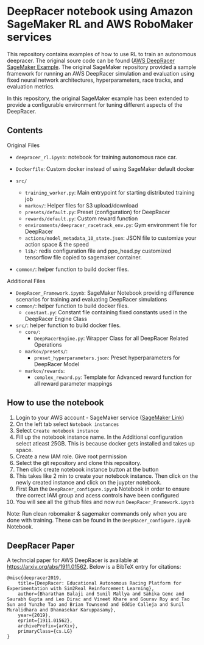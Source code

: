 # DeepRacer notebook using Amazon SageMaker RL and AWS RoboMaker services

This repository contains examples of how to use RL to train an autonomous deepracer. The original soure code can be found ([AWS DeepRacer SageMaker Example](https://github.com/awslabs/amazon-sagemaker-examples/tree/master/reinforcement_learning/rl_deepracer_robomaker_coach_gazebo). The original SageMaker repository provided a sample framework for running an AWS DeepRacer simulation and evaluation using fixed neural network architectures, hyperparameters, race tracks, and evaluation metrics.

In this repository, the original SageMaker example has been extended to provide a configurable environment for tuning different aspects of the DeepRacer. 


## Contents

Original Files 

* `deepracer_rl.ipynb`: notebook for training autonomous race car.

* `Dockerfile`: Custom docker instead of using SageMaker default docker

* `src/`
  * `training_worker.py`: Main entrypoint for starting distributed training job
  * `markov/`: Helper files for S3 upload/download
   * `presets/default.py`: Preset (configuration) for DeepRacer
   * `rewards/default.py`: Custom reward function
   * `environments/deepracer_racetrack_env.py`: Gym environment file for DeepRacer
   * `actions/model_metadata_10_state.json`: JSON file to customize your action space & the speed
  * `lib/`: redis configuration file and ppo_head.py customized tensorflow file copied to sagemaker container.

* `common/`: helper function to build docker files.

Additional Files 

* `DeepRacer_Framework.ipynb`: SageMaker Notebook providing difference scenarios for training and evaluating DeepRacer simulations
* `common/`: helper function to build docker files.
    * `constant.py`: Constant file containing fixed constants used in the DeepRacer Engine Class
* `src/`: helper function to build docker files.
    * `core/`:
        * `DeepRacerEngine.py`: Wrapper Class for all DeepRacer Related Operations
    * `markov/presets/`: 
        * `preset_hyperparameters.json`: Preset hyperparameters for DeepRacer Model
    * `markov/rewards`: 
        * `complex_reward.py`: Template for Advanced reward function for all reward parameter mappings
    

## How to use the notebook

1. Login to your AWS account - SageMaker service ([SageMaker Link](https://us-west-2.console.aws.amazon.com/sagemaker/home?region=us-west-2#/dashboard))
2. On the left tab select `Notebook instances`
3. Select `Create notebook instance`
4. Fill up the notebook instance name. In the Additional configuration select atleast 25GB. This is because docker gets installed and takes up space.
5. Create a new IAM role. Give root permission
6. Select the git repository and clone this repository.
7. Then click create notebook instance button at the button
8. This takes like 2 min to create your notebook instance. Then click on the newly created instance and click on the juypter notebook.
9. First Run the `DeepRacer_configure.ipynb` Notebook in order to ensure thre correct IAM group and acess controls have been configured 
10. You will see all the github files and now run `DeepRacer_Framework.ipynb`


Note: Run clean robomaker & sagemaker commands only when you are done with training. These can be found in the `DeepRacer_configure.ipynb` Notebook.


## DeepRacer Paper

A techncial paper for AWS DeepRacer is available at https://arxiv.org/abs/1911.01562. Below is a BibTeX entry for citations:
```
@misc{deepracer2019,  
	title={DeepRacer: Educational Autonomous Racing Platform for Experimentation with Sim2Real Reinforcement Learning},
	author={Bharathan Balaji and Sunil Mallya and Sahika Genc and Saurabh Gupta and Leo Dirac and Vineet Khare and Gourav Roy and Tao Sun and Yunzhe Tao and Brian Townsend and Eddie Calleja and Sunil Muralidhara and Dhanasekar Karuppasamy},
	year={2019},  
	eprint={1911.01562},  
	archivePrefix={arXiv},  
	primaryClass={cs.LG}  
}
```
